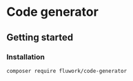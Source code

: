 # Code generator

## Getting started

### Installation

```bash
composer require fluwork/code-generator
```
